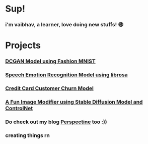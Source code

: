 # Sup!
<h3>i'm vaibhav, a learner, love doing new stuffs! 😄</h3>

# Projects 
<body>
  <p>
    <h3><a href="https://github.com/vaibhavsingh6952/DCGAN_Fashion_MNIST">DCGAN Model using Fashion MNIST</a></h3>
    <h3><a href="https://github.com/vaibhavsingh6952/speech_emotion_recog">Speech Emotion Recognition Model using librosa</a></h3>
    <h3><a href="https://github.com/vaibhavsingh6952/customer_churn">Credit Card Customer Churn Model</a></h3>
    <h3><a href="https://github.com/vaibhavsingh6952/image-modifier">A Fun Image Modifier using Stable Diffusion Model and ControlNet</a></h3>
    <h3>Do check out my blog  <a href="http://perspectine.com/">Perspectine</a> too :))</h3>
    <h3>creating things rn</h3>
  </p>
</body>
